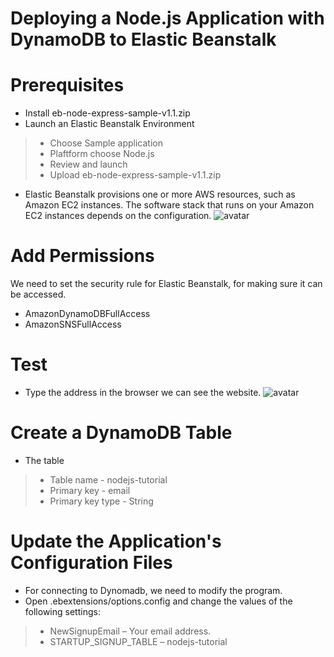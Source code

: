 # Deploying a Node.js Application with DynamoDB to Elastic Beanstalk

# Prerequisites
- Install eb-node-express-sample-v1.1.zip
- Launch an Elastic Beanstalk Environment
> - Choose Sample application
> - Plaftform choose Node.js
> - Review and launch 
> - Upload eb-node-express-sample-v1.1.zip
- Elastic Beanstalk provisions one or more AWS resources, such as Amazon EC2 instances. 
The software stack that runs on your Amazon EC2 instances depends on the configuration.
![avatar](/image/3-1.png)

# Add Permissions
We need to set the security rule for Elastic Beanstalk, for making sure it can be accessed.
- AmazonDynamoDBFullAccess
- AmazonSNSFullAccess

# Test
- Type the address in the browser we can see the website.
![avatar](/image/3-3.png)

# Create a DynamoDB Table
- The table
> - Table name - nodejs-tutorial 
> - Primary key - email
> - Primary key type - String

# Update the Application's Configuration Files
- For connecting to Dynomadb, we need to modify the program.
- Open .ebextensions/options.config and change the values of the following settings:
> - NewSignupEmail – Your email address.
> - STARTUP_SIGNUP_TABLE – nodejs-tutorial
